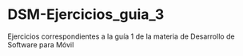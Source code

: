 # DSM-Ejercicios_guia_3
Ejercicios correspondientes a la guía 1 de la materia de Desarrollo de Software para Móvil
